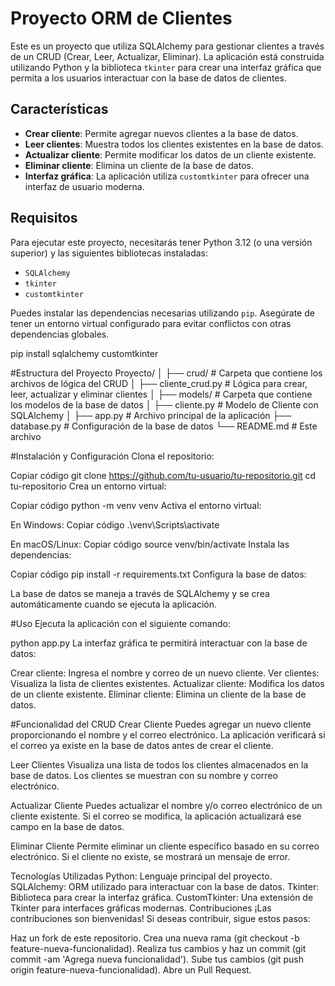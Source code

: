 # Proyecto ORM de Clientes

Este es un proyecto que utiliza SQLAlchemy para gestionar clientes a través de un CRUD (Crear, Leer, Actualizar, Eliminar). La aplicación está construida utilizando Python y la biblioteca `tkinter` para crear una interfaz gráfica que permita a los usuarios interactuar con la base de datos de clientes. 

## Características

- **Crear cliente**: Permite agregar nuevos clientes a la base de datos.
- **Leer clientes**: Muestra todos los clientes existentes en la base de datos.
- **Actualizar cliente**: Permite modificar los datos de un cliente existente.
- **Eliminar cliente**: Elimina un cliente de la base de datos.
- **Interfaz gráfica**: La aplicación utiliza `customtkinter` para ofrecer una interfaz de usuario moderna.

## Requisitos

Para ejecutar este proyecto, necesitarás tener Python 3.12 (o una versión superior) y las siguientes bibliotecas instaladas:

- `SQLAlchemy`
- `tkinter`
- `customtkinter`

Puedes instalar las dependencias necesarias utilizando `pip`. Asegúrate de tener un entorno virtual configurado para evitar conflictos con otras dependencias globales.

pip install sqlalchemy customtkinter

#Estructura del Proyecto
Proyecto/
│
├── crud/                  # Carpeta que contiene los archivos de lógica del CRUD
│   ├── cliente_crud.py    # Lógica para crear, leer, actualizar y eliminar clientes
│
├── models/                # Carpeta que contiene los modelos de la base de datos
│   ├── cliente.py         # Modelo de Cliente con SQLAlchemy
│
├── app.py                 # Archivo principal de la aplicación
├── database.py            # Configuración de la base de datos
└── README.md              # Este archivo

#Instalación y Configuración
Clona el repositorio:

Copiar código
git clone https://github.com/tu-usuario/tu-repositorio.git
cd tu-repositorio
Crea un entorno virtual:

Copiar código
python -m venv venv
Activa el entorno virtual:

En Windows:
Copiar código
.\venv\Scripts\activate

En macOS/Linux:
Copiar código
source venv/bin/activate
Instala las dependencias:

Copiar código
pip install -r requirements.txt
Configura la base de datos:

La base de datos se maneja a través de SQLAlchemy y se crea automáticamente cuando se ejecuta la aplicación.

#Uso
Ejecuta la aplicación con el siguiente comando:

python app.py
La interfaz gráfica te permitirá interactuar con la base de datos:

Crear cliente: Ingresa el nombre y correo de un nuevo cliente.
Ver clientes: Visualiza la lista de clientes existentes.
Actualizar cliente: Modifica los datos de un cliente existente.
Eliminar cliente: Elimina un cliente de la base de datos.

#Funcionalidad del CRUD
Crear Cliente
Puedes agregar un nuevo cliente proporcionando el nombre y el correo electrónico. La aplicación verificará si el correo ya existe en la base de datos antes de crear el cliente.

Leer Clientes
Visualiza una lista de todos los clientes almacenados en la base de datos. Los clientes se muestran con su nombre y correo electrónico.

Actualizar Cliente
Puedes actualizar el nombre y/o correo electrónico de un cliente existente. Si el correo se modifica, la aplicación actualizará ese campo en la base de datos.

Eliminar Cliente
Permite eliminar un cliente específico basado en su correo electrónico. Si el cliente no existe, se mostrará un mensaje de error.

Tecnologías Utilizadas
Python: Lenguaje principal del proyecto.
SQLAlchemy: ORM utilizado para interactuar con la base de datos.
Tkinter: Biblioteca para crear la interfaz gráfica.
CustomTkinter: Una extensión de Tkinter para interfaces gráficas modernas.
Contribuciones
¡Las contribuciones son bienvenidas! Si deseas contribuir, sigue estos pasos:

Haz un fork de este repositorio.
Crea una nueva rama (git checkout -b feature-nueva-funcionalidad).
Realiza tus cambios y haz un commit (git commit -am 'Agrega nueva funcionalidad').
Sube tus cambios (git push origin feature-nueva-funcionalidad).
Abre un Pull Request.
